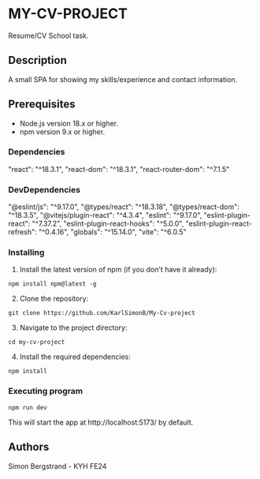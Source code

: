 # MY-CV-PROJECT

Resume/CV School task.

## Description

A small SPA for showing my skills/experience and contact information.

## Prerequisites
- Node.js version 18.x or higher.
- npm version 9.x or higher.


### Dependencies

"react": "^18.3.1",
"react-dom": "^18.3.1",
"react-router-dom": "^7.1.5"

### DevDependencies

"@eslint/js": "^9.17.0",
"@types/react": "^18.3.18",
"@types/react-dom": "^18.3.5",
"@vitejs/plugin-react": "^4.3.4",
"eslint": "^9.17.0",
"eslint-plugin-react": "^7.37.2",
"eslint-plugin-react-hooks": "^5.0.0",
"eslint-plugin-react-refresh": "^0.4.16",
"globals": "^15.14.0",
"vite": "^6.0.5"


### Installing

1. Install the latest version of npm (if you don't have it already):


```
npm install npm@latest -g
```


2. Clone the repository:


```
git clone https://github.com/KarlSimonB/My-Cv-project
```


3. Navigate to the project directory:


```
cd my-cv-project
```


4. Install the required dependencies:


```
npm install
```

### Executing program

```
npm run dev
```
This will start the app at http://localhost:5173/ by default. 

## Authors

Simon Bergstrand -  KYH FE24



